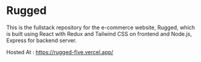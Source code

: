 # Rugged
This is the fullstack repository for the e-commerce website, Rugged, which is built using React with Redux and Tailwind CSS on frontend and Node.js, Express for backend server.

Hosted At : https://rugged-five.vercel.app/
